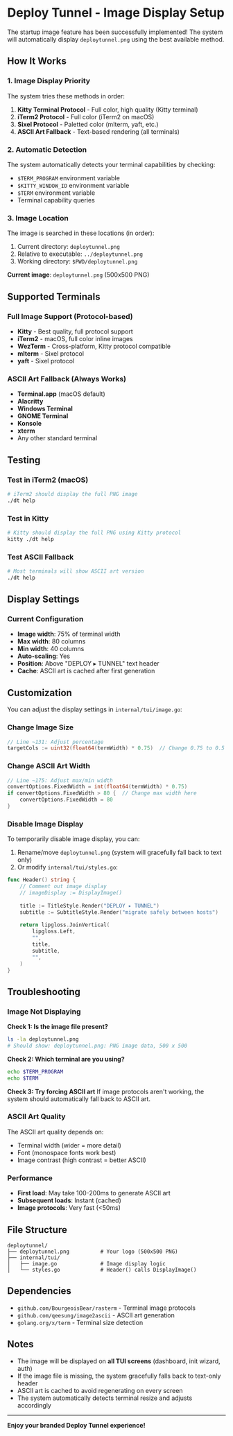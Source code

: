 # Deploy Tunnel - Image Display Setup

The startup image feature has been successfully implemented! The system will automatically display `deploytunnel.png` using the best available method.

## How It Works

### 1. Image Display Priority

The system tries these methods in order:

1. **Kitty Terminal Protocol** - Full color, high quality (Kitty terminal)
2. **iTerm2 Protocol** - Full color (iTerm2 on macOS)
3. **Sixel Protocol** - Paletted color (mlterm, yaft, etc.)
4. **ASCII Art Fallback** - Text-based rendering (all terminals)

### 2. Automatic Detection

The system automatically detects your terminal capabilities by checking:
- `$TERM_PROGRAM` environment variable
- `$KITTY_WINDOW_ID` environment variable
- `$TERM` environment variable
- Terminal capability queries

### 3. Image Location

The image is searched in these locations (in order):
1. Current directory: `deploytunnel.png`
2. Relative to executable: `../deploytunnel.png`
3. Working directory: `$PWD/deploytunnel.png`

**Current image**: `deploytunnel.png` (500x500 PNG)

## Supported Terminals

### Full Image Support (Protocol-based)
- **Kitty** - Best quality, full protocol support
- **iTerm2** - macOS, full color inline images
- **WezTerm** - Cross-platform, Kitty protocol compatible
- **mlterm** - Sixel protocol
- **yaft** - Sixel protocol

### ASCII Art Fallback (Always Works)
- **Terminal.app** (macOS default)
- **Alacritty**
- **Windows Terminal**
- **GNOME Terminal**
- **Konsole**
- **xterm**
- Any other standard terminal

## Testing

### Test in iTerm2 (macOS)
```bash
# iTerm2 should display the full PNG image
./dt help
```

### Test in Kitty
```bash
# Kitty should display the full PNG using Kitty protocol
kitty ./dt help
```

### Test ASCII Fallback
```bash
# Most terminals will show ASCII art version
./dt help
```

## Display Settings

### Current Configuration
- **Image width**: 75% of terminal width
- **Max width**: 80 columns
- **Min width**: 40 columns
- **Auto-scaling**: Yes
- **Position**: Above "DEPLOY ▸ TUNNEL" text header
- **Cache**: ASCII art is cached after first generation

## Customization

You can adjust the display settings in `internal/tui/image.go`:

### Change Image Size
```go
// Line ~131: Adjust percentage
targetCols := uint32(float64(termWidth) * 0.75)  // Change 0.75 to 0.5 for 50%
```

### Change ASCII Art Width
```go
// Line ~175: Adjust max/min width
convertOptions.FixedWidth = int(float64(termWidth) * 0.75)
if convertOptions.FixedWidth > 80 {  // Change max width here
    convertOptions.FixedWidth = 80
}
```

### Disable Image Display
To temporarily disable image display, you can:

1. Rename/move `deploytunnel.png` (system will gracefully fall back to text only)
2. Or modify `internal/tui/styles.go`:
```go
func Header() string {
    // Comment out image display
    // imageDisplay := DisplayImage()
    
    title := TitleStyle.Render("DEPLOY ▸ TUNNEL")
    subtitle := SubtitleStyle.Render("migrate safely between hosts")
    
    return lipgloss.JoinVertical(
        lipgloss.Left,
        "",
        title,
        subtitle,
        "",
    )
}
```

## Troubleshooting

### Image Not Displaying

**Check 1: Is the image file present?**
```bash
ls -la deploytunnel.png
# Should show: deploytunnel.png: PNG image data, 500 x 500
```

**Check 2: Which terminal are you using?**
```bash
echo $TERM_PROGRAM
echo $TERM
```

**Check 3: Try forcing ASCII art**
If image protocols aren't working, the system should automatically fall back to ASCII art.

### ASCII Art Quality

The ASCII art quality depends on:
- Terminal width (wider = more detail)
- Font (monospace fonts work best)
- Image contrast (high contrast = better ASCII)

### Performance

- **First load**: May take 100-200ms to generate ASCII art
- **Subsequent loads**: Instant (cached)
- **Image protocols**: Very fast (<50ms)

## File Structure

```
deploytunnel/
├── deploytunnel.png          # Your logo (500x500 PNG)
├── internal/tui/
│   ├── image.go              # Image display logic
│   └── styles.go             # Header() calls DisplayImage()
```

## Dependencies

- `github.com/BourgeoisBear/rasterm` - Terminal image protocols
- `github.com/qeesung/image2ascii` - ASCII art generation
- `golang.org/x/term` - Terminal size detection

## Notes

- The image will be displayed on **all TUI screens** (dashboard, init wizard, auth)
- If the image file is missing, the system gracefully falls back to text-only header
- ASCII art is cached to avoid regenerating on every screen
- The system automatically detects terminal resize and adjusts accordingly

---

**Enjoy your branded Deploy Tunnel experience!**
